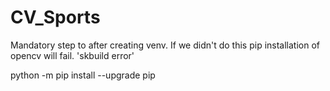 # CV_Sports

Mandatory step to after creating venv. If we didn't do this pip installation of opencv will fail. 'skbuild error'

python -m pip install --upgrade pip